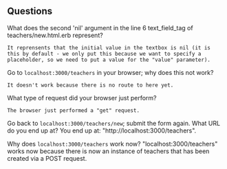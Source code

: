 ## Questions

What does the second 'nil' argument in the line 6 text_field_tag of teachers/new.html.erb represent?
	
	It reprensents that the initial value in the textbox is nil (it is this by default - we only put this because we want to specify a placeholder, so we need to put a value for the "value" parameter). 


Go to `localhost:3000/teachers` in your browser; why does this not work?
	
	It doesn't work because there is no route to here yet.


What type of request did your browser just perform?
	
	The browser just performed a "get" request.


Go back to `localhost:3000/teachers/new`; submit the form again. What URL do you end up at?
	You end up at: "http://localhost:3000/teachers".


Why does `localhost:3000/teachers` work now?
	"localhost:3000/teachers" works now because there is now an instance of teachers that has been created via a POST request.
